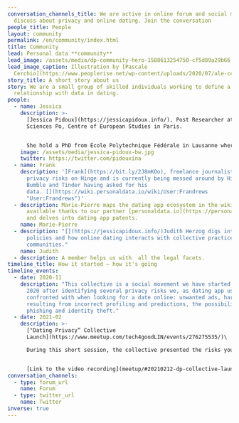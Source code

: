 ```yaml
---
conversation_channels_title: We are active in online forum and social media to
  discuss about privacy and online dating. Join the conversation
people_title: People
layout: community
permalink: /en/community/index.html
title: Community
lead: Personal data **community**
lead_image: /assets/media/dp-community-hero-1588613254750-cf5d89a29b66.jpg
lead_image_caption: Illustration by [Pascale
  Cerchio](https://www.peoplerise.net/wp-content/uploads/2020/07/ale-cerchio.png)
story_title: A short story about us
story: We are a small group of skilled individuals working to define a new
  relationship with data in dating.
people:
  - name: Jessica
    description: >-
      [Jessica Pidoux](https://jessicapidoux.info/), Post Researcher at the
      Sciences Po, Centre of European Studies in Paris.


      She hold a PhD from École Polytechnique Fédérale in Lausanne where she worked on revealing biases in Tinder's secretive matching algorithms.
    image: /assets/media/jessica-pidoux-bw.jpg
    twitter: https://twitter.com/pidouxina
  - name: Frank
    description: '[Frank](https://bit.ly/2J8mKOo), freelance journalist has revealed
      privacy risks on Hinge and is currently being messed around by Hinge,
      Bumble and Tinder having asked for his
      data. [](https://wiki.personaldata.io/wiki/User:Frandrews
      "User:Frandrews")'
  - description: Marie-Pierre maps the dating app ecosystem in the wiki platform
      available thanks to our partner [personaldata.io](https://personaldata.io)
      and delves into dating app patents.
    name: Marie-Pierre
  - description: "[](https://jessicapidoux.info/)Judith Herzog digs into regulation
      policies and how online dating interacts with collective practices and
      communities."
    name: Judith
  - description: A member helps us with  all the legal facets.
timeline_title: How it started — how it's going
timeline_events:
  - date: 2020-11
    description: "This collective is a social movement we have started in November
      2020 after identifying several privacy risks we, as dating app users, are
      confronted with when looking for a date online: unwanted ads, harms
      resulting from incorrect profiling and predictions, the possibility of
      phishing and identity theft."
  - date: 2021-02
    description: >-
      ["Dating Privacy” Collective
      Launch](https://www.meetup.com/tech4goodLIN/events/276275535/)\

      During this short session, the collective presented the risks you take when using dating apps, shared practices to protect your privacy and explained how you can recover your data if you want to know what happens when you're swiping and liking. We also outlined our first major data literacy project: one [we want you to be involved in](/en/act/sar).


      [Link to the video recording](meetup/#20210212-dp-collective-launch) [Link to the presentation](https://tinyurl.com/20210212datingprivacy)
conversation_channels:
  - type: forum_url
    name: Forum
  - type: twitter_url
    name: Twitter
inverse: true
---
```

